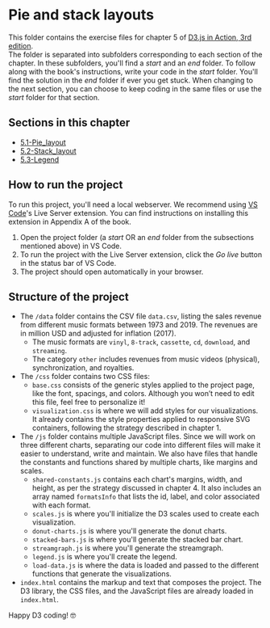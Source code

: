 # Pie and stack layouts
This folder contains the exercise files for chapter 5 of [D3.js in Action, 3rd edition](https://www.manning.com/books/d3js-in-action-third-edition).
</br>
The folder is separated into subfolders corresponding to each section of the chapter. In these subfolders, you'll find a *start* and an *end* folder. To follow along with the book's instructions, write your code in the *start* folder. You'll find the solution in the *end* folder if ever you get stuck.
When changing to the next section, you can choose to keep coding in the same files or use the *start* folder for that section.

## Sections in this chapter
* [5.1-Pie_layout](https://github.com/d3js-in-action-third-edition/code-files/tree/main/chapter_05/5.1-Pie_layout)
* [5.2-Stack_layout](https://github.com/d3js-in-action-third-edition/code-files/tree/main/chapter_05/5.2-Stack_layout)
* [5.3-Legend](https://github.com/d3js-in-action-third-edition/code-files/tree/main/chapter_05/5.3-Legend)

## How to run the project
To run this project, you'll need a local webserver. We recommend using [VS Code](https://code.visualstudio.com/)'s Live Server extension. You can find instructions on installing this extension in Appendix A of the book.
1. Open the project folder (a *start* OR an *end* folder from the subsections mentioned above) in VS Code.
2. To run the project with the Live Server extension, click the *Go live* button in the status bar of VS Code.
3. The project should open automatically in your browser.

## Structure of the project
* The `/data` folder contains the CSV file `data.csv`, listing the sales revenue from different music formats between 1973 and 2019. The revenues are in million USD and adjusted for inflation (2017).
    * The music formats are `vinyl`, `8-track`, `cassette`, `cd`, `download`, and `streaming`.
    * The category `other` includes revenues from music videos (physical), synchronization, and royalties.
* The `/css` folder contains two CSS files:
    * `base.css` consists of the generic styles applied to the project page, like the font, spacings, and colors. Although you won’t need to edit this file, feel free to personalize it!
    * `visualization.css` is where we will add styles for our visualizations. It already contains the style properties applied to responsive SVG containers, following the strategy described in chapter 1.
* The `/js` folder contains multiple JavaScript files. Since we will work on three different charts, separating our code into different files will make it easier to understand, write and maintain. We also have files that handle the constants and functions shared by multiple charts, like margins and scales.
    * `shared-constants.js` contains each chart's margins, width, and height, as per the strategy discussed in chapter 4. It also includes an array named `formatsInfo` that lists the id, label, and color associated with each format.
    * `scales.js` is where you'll initialize the D3 scales used to create each visualization.
    * `donut-charts.js` is where you'll generate the donut charts.
    * `stacked-bars.js` is where you'll generate the stacked bar chart.
    * `streamgraph.js` is where you'll generate the streamgraph.
    * `legend.js` is where you'll create the legend.
    * `load-data.js` is where the data is loaded and passed to the different functions that generate the visualizations.
* `index.html` contains the markup and text that composes the project. The D3 library, the CSS files, and the JavaScript files are already loaded in `index.html`.

Happy D3 coding! 🤓